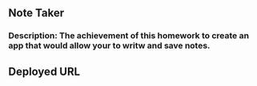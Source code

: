 ## Note Taker

### Description: The achievement of this homework to create an app that would allow your to writw and save notes.

## Deployed URL
